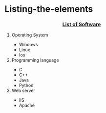 # Listing-the-elements
<!DOCTYPE html>
<html>
<head>
<title>example</title>
</head>
<body>
<div align="center">
<h3>
<u>List of Software</u>
</h3>
</div>
<ol>
<li>Operating System</li>
<ul type="square">
<li>Windows</li>
<li>Linux</li>
<li>Ios</li>
</ul>
<li>Programming language</li>
<ul style="list-style-type:square;">
<li>C</li>
<li>C++</li>
<li>Java</li>
<li>Python</li>
</ul>
<li>Web server</li>
<ul style="list-style-type:square;">
<li>IIS</li>
<li>Apache</li>
</ul>
</ol>
</body>
</html>
